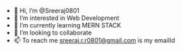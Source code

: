 - 👋 Hi, I’m @Sreeraj0801
- 👀 I’m interested in Web Development
- 🌱 I’m currently learning MERN STACK
- 💞️ I’m looking to collaborate
- 📫 To reach me sreeraj.r.r0801@gmail.com is my emailId

<!---
Sreeraj0801/Sreeraj0801 is a ✨ special ✨ repository because its `README.md` (this file) appears on your GitHub profile.
You can click the Preview link to take a look at your changes.
--->
